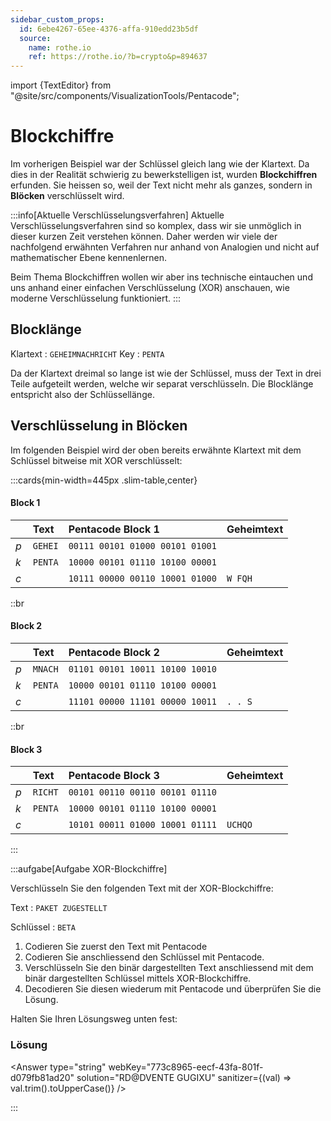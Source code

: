 ```yaml
---
sidebar_custom_props:
  id: 6ebe4267-65ee-4376-affa-910edd23b5df
  source:
    name: rothe.io
    ref: https://rothe.io/?b=crypto&p=894637
---
```


import {TextEditor} from "@site/src/components/VisualizationTools/Pentacode";

# Blockchiffre

Im vorherigen Beispiel war der Schlüssel gleich lang wie der Klartext. Da dies in der Realität schwierig zu bewerkstelligen ist, wurden **Blockchiffren** erfunden. Sie heissen so, weil der Text nicht mehr als ganzes, sondern in **Blöcken** verschlüsselt wird.

:::info[Aktuelle Verschlüsselungsverfahren]
Aktuelle Verschlüsselungsverfahren sind so komplex, dass wir sie unmöglich in dieser kurzen Zeit verstehen können. Daher werden wir viele der nachfolgend erwähnten Verfahren nur anhand von Analogien und nicht auf mathematischer Ebene kennenlernen.

Beim Thema Blockchiffren wollen wir aber ins technische eintauchen und uns anhand einer einfachen Verschlüsselung (XOR) anschauen, wie moderne Verschlüsselung funktioniert.
:::

## Blocklänge
Klartext
: `GEHEIMNACHRICHT` 
Key
: `PENTA`

Da der Klartext dreimal so lange ist wie der Schlüssel, muss der Text in drei Teile aufgeteilt werden, welche wir separat verschlüsseln. Die Blocklänge entspricht also der Schlüssellänge.

## Verschlüsselung in Blöcken
Im folgenden Beispiel wird der oben bereits erwähnte Klartext mit dem Schlüssel bitweise mit XOR verschlüsselt:

:::cards{min-width=445px .slim-table,center}
#### Block 1
| ⠀    | Text    | Pentacode Block 1               | Geheimtext |
| :--- | :------ | :------------------------------ | :--------- |
| *p*    | `GEHEI` | `00111 00101 01000 00101 01001` |            |
| *k*    | `PENTA` | `10000 00101 01110 10100 00001` |            |
| *c*    |         | `10111 00000 00110 10001 01000` | `W FQH`    |

::br
#### Block 2

| ⠀    | Text    | Pentacode Block 2               | Geheimtext |
| :--- | :------ | :------------------------------ | :--------- |
| *p*    | `MNACH` | `01101 00101 10011 10100 10010` |            |
| *k*    | `PENTA` | `10000 00101 01110 10100 00001` |            |
| *c*    |         | `11101 00000 11101 00000 10011` | `. . S`    |

::br
#### Block 3

| ⠀    | Text    | Pentacode Block 3               | Geheimtext |
| :--- | :------ | :------------------------------ | :--------- |
| *p*    | `RICHT` | `00101 00110 00110 00101 01110` |            |
| *k*    | `PENTA` | `10000 00101 01110 10100 00001` |            |
| *c*    |         | `10101 00011 01000 10001 01111` | `UCHQO`    |

:::

:::aufgabe[Aufgabe XOR-Blockchiffre]
<Answer type="state" webKey="71021726-0ecd-4e23-a12c-f56d8102460d" />

<TextEditor />

Verschlüsseln Sie den folgenden Text mit der XOR-Blockchiffre:


Text
: `PAKET ZUGESTELLT`

Schlüssel
: `BETA`

1. Codieren Sie zuerst den Text mit Pentacode
2. Codieren Sie anschliessend den Schlüssel mit Pentacode.
3. Verschlüsseln Sie den binär dargestellten Text anschliessend mit dem binär dargestellten Schlüssel mittels XOR-Blockchiffre.
4. Decodieren Sie diesen wiederum mit Pentacode und überprüfen Sie die Lösung.

Halten Sie Ihren Lösungsweg unten fest:

<Answer type="text" webKey="3bce79ec-5813-4d29-a7c5-3fec156bd472" monospace />

### Lösung

<Answer type="string" webKey="773c8965-eecf-43fa-801f-d079fb81ad20" solution="RD@DVENTE GUGIXU" sanitizer={(val) => val.trim().toUpperCase()} />


:::